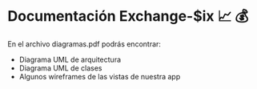 # Documentación Exchange-$ix :chart_with_upwards_trend: :moneybag:

En el archivo diagramas.pdf podrás encontrar:
* Diagrama UML de arquitectura
* Diagrama UML de clases
* Algunos wireframes de las vistas de nuestra app